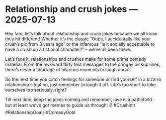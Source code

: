 # Relationship and crush jokes — 2025-07-13

Hey fam, let’s talk about relationship and crush jokes because we all know they hit different! Whether it’s the classic “Oops, I accidentally like your crush’s pic from 3 years ago” or the infamous “Is it socially acceptable to have a crush on a fictional character?” – we’ve all been there.

Let’s face it, relationships and crushes make for some prime comedy material. From the awkward flirty text messages to the cringey pickup lines, there’s never a shortage of hilarious moments to laugh about.

So the next time you catch feelings for someone or find yourself in a bizarro relationship situation, just remember to laugh it off. Life’s too short to take ourselves too seriously, right?

Till next time, keep the jokes coming and remember, love is a battlefield - but at least we’ve got memes to guide us through! ✌️ #CrushinIt #RelationshipGoals #ComedyGold